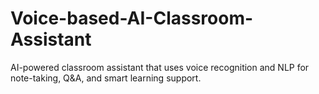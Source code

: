 # Voice-based-AI-Classroom-Assistant
AI-powered classroom assistant that uses voice recognition and NLP for note-taking, Q&amp;A, and smart learning support.
